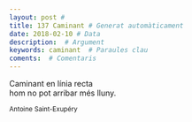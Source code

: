 ```yaml
---
layout: post #
title: 137 Caminant # Generat automàticament
date: 2018-02-10 # Data
description:  # Argument
keywords: caminant  # Paraules clau
coments:  # Comentaris
---
```


Caminant en línia recta <br />
hom no pot arribar més lluny. <br />

<small>Antoine Saint-Exupéry</small>
